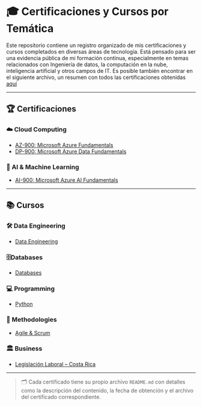 # 🎓 Certificaciones y Cursos por Temática

Este repositorio contiene un registro organizado de mis certificaciones y cursos completados en diversas áreas de tecnología. Está pensado para ser una evidencia pública de mi formación continua, especialmente en temas relacionados con Ingeniería de datos, la computación en la nube, inteligencia artificial y otros campos de IT. Es posible también encontrar en el siguiente archivo, un resumen con todos las certificaciones obtenidas [aquí](./resumen_certificaciones.md)

---

## 🏆 Certificaciones

### ☁️ Cloud Computing
- [AZ-900: Microsoft Azure Fundamentals](./Certificaciones/Cloud_Computing/AZ-900/README.md)
- [DP-900: Microsoft Azure Data Fundamentals](./Certificaciones/Cloud_Computing/DP-900/README.md)

### 🤖 AI & Machine Learning
- [AI-900: Microsoft Azure AI Fundamentals](./Certificaciones/AI_Machine_Learning/AI-900/README.md)

---

## 📚 Cursos

### 🛠️ Data Engineering
- [Data Engineering](./Cursos/Data_Engineering/README.md)

### 🗄️Databases
- [Databases](./Cursos/Databases/README.md)

### 💻 Programming
- [Python](./Cursos/Databases/README.md)

### 🧩 Methodologies
- [Agile & Scrum](./Cursos/Methodologies/README.md)

### 🏛️ Business
- [Legislación Laboral – Costa Rica](./Cursos/Business/README.md)


---

> 🗂 Cada certificado tiene su propio archivo `README.md` con detalles como la descripción del contenido, la fecha de obtención y el archivo del certificado correspondiente.
